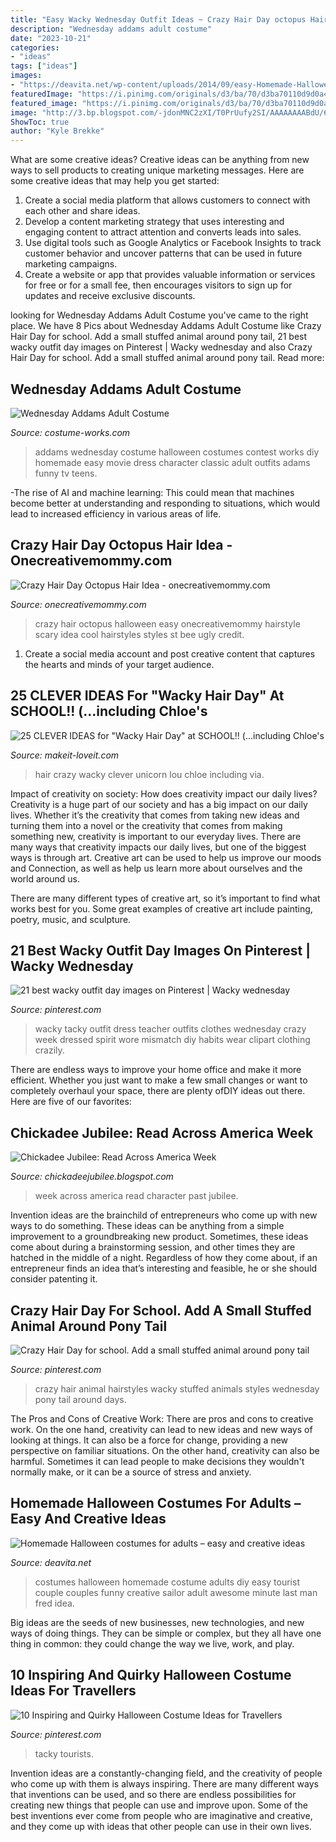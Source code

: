 ```yaml
---
title: "Easy Wacky Wednesday Outfit Ideas ~ Crazy Hair Day octopus Hair Idea"
description: "Wednesday addams adult costume"
date: "2023-10-21"
categories:
- "ideas"
tags: ["ideas"]
images:
- "https://deavita.net/wp-content/uploads/2014/09/easy-Homemade-Halloween-costumes-adults-ideas-Halloween-party-costumes.jpg"
featuredImage: "https://i.pinimg.com/originals/d3/ba/70/d3ba70110d9d0a491bb125616e80b5f2.jpg"
featured_image: "https://i.pinimg.com/originals/d3/ba/70/d3ba70110d9d0a491bb125616e80b5f2.jpg"
image: "http://3.bp.blogspot.com/-jdonMNC2zXI/T0PrUufy2SI/AAAAAAAABdU/6Swbg0p_T8g/s1600/Alice.jpg"
ShowToc: true
author: "Kyle Brekke"
---
```



What are some creative ideas?
Creative ideas can be anything from new ways to sell products to creating unique marketing messages. Here are some creative ideas that may help you get started: 
1. Create a social media platform that allows customers to connect with each other and share ideas. 
2. Develop a content marketing strategy that uses interesting and engaging content to attract attention and converts leads into sales. 
3. Use digital tools such as Google Analytics or Facebook Insights to track customer behavior and uncover patterns that can be used in future marketing campaigns. 
4. Create a website or app that provides valuable information or services for free or for a small fee, then encourages visitors to sign up for updates and receive exclusive discounts.

	

		
looking for Wednesday Addams Adult Costume you've came to the right place. We have 8 Pics about Wednesday Addams Adult Costume like Crazy Hair Day for school. Add a small stuffed animal around pony tail, 21 best wacky outfit day images on Pinterest | Wacky wednesday and also Crazy Hair Day for school. Add a small stuffed animal around pony tail. Read more:
		
    
## Wednesday Addams Adult Costume

<img loading=lazy src="http://photos.costume-works.com/full/wednesday_addams.jpg" onerror="this.onerror=null;this.src='https://tse4.mm.bing.net/th?id=OIP.1KptXXqVBniqqtPhzjNaZQHaLj&amp;pid=15.1';" alt="Wednesday Addams Adult Costume">

_Source: costume-works.com_

>addams wednesday costume halloween costumes contest works diy homemade easy movie dress character classic adult outfits adams funny tv teens. 

	

-The rise of AI and machine learning: This could mean that machines become better at understanding and responding to situations, which would lead to increased efficiency in various areas of life.

    
## Crazy Hair Day Octopus Hair Idea - Onecreativemommy.com

<img loading=lazy src="https://onecreativemommy.com/wp-content/uploads/2014/09/crazy-hair-day-octopus-3.jpg" onerror="this.onerror=null;this.src='https://tse4.mm.bing.net/th?id=OIP.Bew3P2iN4Awmg9QqTGQ7IgHaLD&amp;pid=15.1';" alt="Crazy Hair Day Octopus Hair Idea - onecreativemommy.com">

_Source: onecreativemommy.com_

>crazy hair octopus halloween easy onecreativemommy hairstyle scary idea cool hairstyles styles st bee ugly credit. 

	

1. Create a social media account and post creative content that captures the hearts and minds of your target audience.

    
## 25 CLEVER IDEAS For &quot;Wacky Hair Day&quot; At SCHOOL!! (...including Chloe&#039;s

<img loading=lazy src="https://makeit-loveit.com/wp-content/uploads/2016/09/Crazy-Hair-Day-Ideas-243.jpg" onerror="this.onerror=null;this.src='https://tse4.mm.bing.net/th?id=OIP.VAnqQ7Grz9DB8S0dNl6qhwHaLH&amp;pid=15.1';" alt="25 CLEVER IDEAS for &quot;Wacky Hair Day&quot; at SCHOOL!! (...including Chloe&#039;s">

_Source: makeit-loveit.com_

>hair crazy wacky clever unicorn lou chloe including via. 

	

Impact of creativity on society: How does creativity impact our daily lives?
Creativity is a huge part of our society and has a big impact on our daily lives. Whether it’s the creativity that comes from taking new ideas and turning them into a novel or the creativity that comes from making something new, creativity is important to our everyday lives.
There are many ways that creativity impacts our daily lives, but one of the biggest ways is through art. Creative art can be used to help us improve our moods and Connection, as well as help us learn more about ourselves and the world around us.

There are many different types of creative art, so it’s important to find what works best for you. Some great examples of creative art include painting, poetry, music, and sculpture.

    
## 21 Best Wacky Outfit Day Images On Pinterest | Wacky Wednesday

<img loading=lazy src="https://i.pinimg.com/736x/c6/e8/8c/c6e88cba31334b02aba6166055fb4d83--art-teacher-outfits-art-teacher-clothes.jpg" onerror="this.onerror=null;this.src='https://tse1.mm.bing.net/th?id=OIP.Lx19bJo2queIkhB6fGwdOAHaNm&amp;pid=15.1';" alt="21 best wacky outfit day images on Pinterest | Wacky wednesday">

_Source: pinterest.com_

>wacky tacky outfit dress teacher outfits clothes wednesday crazy week dressed spirit wore mismatch diy habits wear clipart clothing crazily. 

	

There are endless ways to improve your home office and make it more efficient. Whether you just want to make a few small changes or want to completely overhaul your space, there are plenty ofDIY ideas out there. Here are five of our favorites: 

    
## Chickadee Jubilee: Read Across America Week

<img loading=lazy src="http://3.bp.blogspot.com/-jdonMNC2zXI/T0PrUufy2SI/AAAAAAAABdU/6Swbg0p_T8g/s1600/Alice.jpg" onerror="this.onerror=null;this.src='https://tse1.mm.bing.net/th?id=OIP.S_19Mp5fLRjd6Eu8l-u8eQHaJ4&amp;pid=15.1';" alt="Chickadee Jubilee: Read Across America Week">

_Source: chickadeejubilee.blogspot.com_

>week across america read character past jubilee. 

	

Invention ideas are the brainchild of entrepreneurs who come up with new ways to do something. These ideas can be anything from a simple improvement to a groundbreaking new product. Sometimes, these ideas come about during a brainstorming session, and other times they are hatched in the middle of a night. Regardless of how they come about, if an entrepreneur finds an idea that’s interesting and feasible, he or she should consider patenting it.

    
## Crazy Hair Day For School. Add A Small Stuffed Animal Around Pony Tail

<img loading=lazy src="https://i.pinimg.com/originals/7d/a6/32/7da632882fe6636451687f5dd18af34e.jpg" onerror="this.onerror=null;this.src='https://tse3.mm.bing.net/th?id=OIP.Tkhy6lGB67pKf9pWMLLz2QHaMX&amp;pid=15.1';" alt="Crazy Hair Day for school. Add a small stuffed animal around pony tail">

_Source: pinterest.com_

>crazy hair animal hairstyles wacky stuffed animals styles wednesday pony tail around days. 

	

The Pros and Cons of Creative Work:
There are pros and cons to creative work. On the one hand, creativity can lead to new ideas and new ways of looking at things. It can also be a force for change, providing a new perspective on familiar situations. On the other hand, creativity can also be harmful. Sometimes it can lead people to make decisions they wouldn't normally make, or it can be a source of stress and anxiety.

    
## Homemade Halloween Costumes For Adults – Easy And Creative Ideas

<img loading=lazy src="https://deavita.net/wp-content/uploads/2014/09/easy-Homemade-Halloween-costumes-adults-ideas-Halloween-party-costumes.jpg" onerror="this.onerror=null;this.src='https://tse3.mm.bing.net/th?id=OIP.E3aUjTcIuCkNcNb95u9IHQHaK_&amp;pid=15.1';" alt="Homemade Halloween costumes for adults – easy and creative ideas">

_Source: deavita.net_

>costumes halloween homemade costume adults diy easy tourist couple couples funny creative sailor adult awesome minute last man fred idea. 

	

Big ideas are the seeds of new businesses, new technologies, and new ways of doing things. They can be simple or complex, but they all have one thing in common: they could change the way we live, work, and play.

    
## 10 Inspiring And Quirky Halloween Costume Ideas For Travellers

<img loading=lazy src="https://i.pinimg.com/originals/d3/ba/70/d3ba70110d9d0a491bb125616e80b5f2.jpg" onerror="this.onerror=null;this.src='https://tse3.mm.bing.net/th?id=OIP.BpGu_CJSktvx7ql47YQ0ewHaJ4&amp;pid=15.1';" alt="10 Inspiring and Quirky Halloween Costume Ideas for Travellers">

_Source: pinterest.com_

>tacky tourists. 

	

Invention ideas are a constantly-changing field, and the creativity of people who come up with them is always inspiring. There are many different ways that inventions can be used, and so there are endless possibilities for creating new things that people can use and improve upon. Some of the best inventions ever come from people who are imaginative and creative, and they come up with ideas that other people can use in their own lives.

